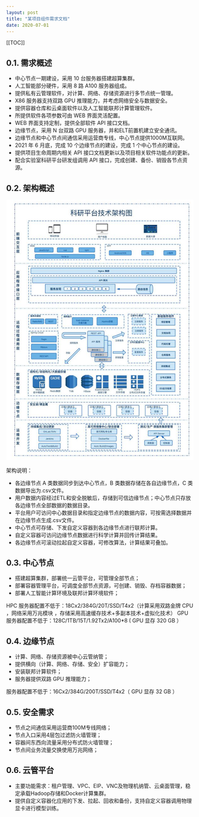 ```yaml
---
layout: post
title: "某项目组件需求文档"
date: 2020-07-01
---
```


[[TOC]]

## 0.1. 需求概述

+ 中心节点一期建设，采用 10 台服务器搭建超算集群。
+ 人工智能部分硬件，采用 8 路 A100 服务器组成。
+ 提供私有云管理软件，对计算、网络、存储资源进行多节点统一管理。
+ X86 服务器支持双路 GPU 推理能力，并考虑网络安全与数据安全。
+ 提供容器仓库和云桌面软件以及人工智能联邦计算管理软件。
+ 所提供软件各项参数可由 WEB 界面灵活配置。
+ WEB 界面支持定制，提供全部软件 API 接口文档。
+ 边缘节点，采用 N 台双路 GPU 服务器，并和ELT前置机建立安全通讯。
+ 边缘节点和中心节点间通信采用运营商专线，中心节点提供1000M互联网。
+ 2021 年 6 月底，完成 10 个边缘节点的建设，完成 1 个中心节点的建设。
+ 提供项目生命周期内相关 API 接口文档更新以及项目相关软件功能点的更新。
+ 配合实验室科研平台研发组调用 API 接口，完成创建、备份、销毁各节点资源。

## 0.2. 架构概述

![架构图02](/images/image-2020-06-06.jpg)

架构说明：
+ 各边缘节点 A 类数据同步到达中心节点，B 类数据存储在各自边缘节点，C 类数据导出为.csv文件。
+ 用户数据内容经过ETL和安全脱敏后，存储到可信边缘节点；中心节点只存放各边缘节点全部数据的数据目录。
+ 平台用户可访问中心数据目录和指定边缘节点的数据内容，可按需选择数据并在边缘节点生成.csv文件。
+ 中心节点可存储、下发自定义容器到各边缘节点进行联邦计算。
+ 自定义容器可访问边缘节点数据进行科学计算并回传计算结果。
+ 各边缘节点可滚动拉起自定义容器，可修改算法，计算结果可叠加。

## 0.3. 中心节点

+ 搭建超算集群，部署统一云管平台，可管理全部节点；
+ 部署容器管理平台，可调度全部节点资源，可创建、销毁、存档容器数据；
+ 部署人工智能计算环境及联邦计算环境软件；

HPC 服务器配置不低于：18Cx2/384G/20T/SSD/T4x2（计算采用双路金牌 CPU ，网络采用万兆模块 ，存储采用高速缓存技术+多副本技术+虚拟化技术）
GPU 服务器配置不低于：128C/1TB/15T/1.92Tx2/A100*8 ( GPU 显存 320 GB ）

## 0.4. 边缘节点

+ 计算、网络、存储资源被中心云管纳管；
+ 提供横向（计算、网络、存储、安全）扩容能力；
+ 安装联邦计算软件；
+ 服务器提供双路 GPU 推理能力；

服务器配置不低于：16Cx2/384G/200T/SSD/T4x2（ GPU 显存 32 GB ）

## 0.5. 安全需求

+ 节点之间通信采用运营商100M专线网络；
+ 节点入口采用4层包过滤防火墙管理；
+ 容器间东西向流量采用分布式防火墙管理；
+ 节点间业务流量交换使用万兆网络；

## 0.6. 云管平台

+ 主要功能需求：租户管理、VPC、EIP、VNC及物理机纳管、云桌面管理，稳定承载Hadoop存储和Docker计算集群。
+ 提供自定义容器化应用的下发、拉起、回收和备份，支持自定义容器调用物理显卡进行模型训练。